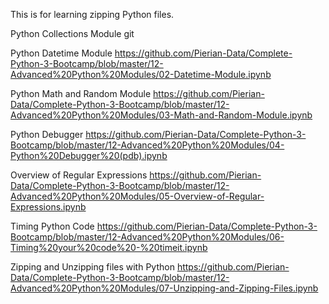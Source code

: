 This is for learning zipping Python files.

Python Collections Module
git

Python Datetime Module
https://github.com/Pierian-Data/Complete-Python-3-Bootcamp/blob/master/12-Advanced%20Python%20Modules/02-Datetime-Module.ipynb

Python Math and Random Module
https://github.com/Pierian-Data/Complete-Python-3-Bootcamp/blob/master/12-Advanced%20Python%20Modules/03-Math-and-Random-Module.ipynb

Python Debugger
https://github.com/Pierian-Data/Complete-Python-3-Bootcamp/blob/master/12-Advanced%20Python%20Modules/04-Python%20Debugger%20(pdb).ipynb

Overview of Regular Expressions
https://github.com/Pierian-Data/Complete-Python-3-Bootcamp/blob/master/12-Advanced%20Python%20Modules/05-Overview-of-Regular-Expressions.ipynb

Timing Python Code
https://github.com/Pierian-Data/Complete-Python-3-Bootcamp/blob/master/12-Advanced%20Python%20Modules/06-Timing%20your%20code%20-%20timeit.ipynb

Zipping and Unzipping files with Python
https://github.com/Pierian-Data/Complete-Python-3-Bootcamp/blob/master/12-Advanced%20Python%20Modules/07-Unzipping-and-Zipping-Files.ipynb